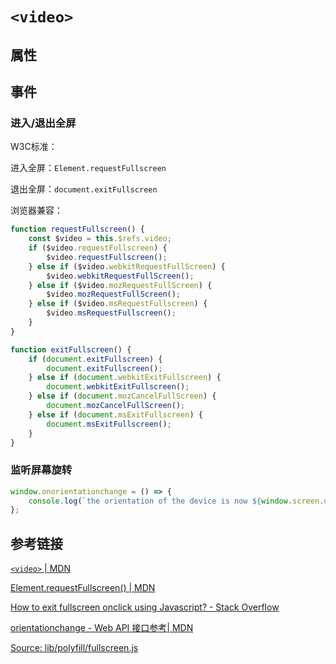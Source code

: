 # `<video>`

## 属性





## 事件

### 进入/退出全屏

W3C标准：

进入全屏：`Element.requestFullscreen`

退出全屏：`document.exitFullscreen`

浏览器兼容：

```js
function requestFullscreen() {
    const $video = this.$refs.video;
    if ($video.requestFullscreen) {
        $video.requestFullscreen();
    } else if ($video.webkitRequestFullScreen) {
        $video.webkitRequestFullScreen();
    } else if ($video.mozRequestFullScreen) {
        $video.mozRequestFullScreen();
    } else if ($video.msRequestFullscreen) {
        $video.msRequestFullscreen();
    }
}

function exitFullscreen() {
    if (document.exitFullscreen) {
        document.exitFullscreen();
    } else if (document.webkitExitFullscreen) {
        document.webkitExitFullscreen();
    } else if (document.mozCancelFullScreen) {
        document.mozCancelFullScreen();
    } else if (document.msExitFullscreen) {
        document.msExitFullscreen();
    }
}
```

### 监听屏幕旋转

```js
window.onorientationchange = () => {
    console.log(`the orientation of the device is now ${window.screen.orientation.angle}`);
};
```







## 参考链接

[`<video>`  | MDN](https://developer.mozilla.org/en-US/docs/Web/HTML/Element/video)

[Element.requestFullscreen() | MDN](https://developer.mozilla.org/zh-CN/docs/Web/API/Element/requestFullScreen)

[How to exit fullscreen onclick using Javascript? - Stack Overflow](https://stackoverflow.com/questions/36672561/how-to-exit-fullscreen-onclick-using-javascript)

[orientationchange - Web API 接口参考| MDN](https://developer.mozilla.org/zh-CN/docs/Web/API/Window/orientationchange_event)

[Source: lib/polyfill/fullscreen.js](https://shaka-player-demo.appspot.com/docs/api/lib_polyfill_fullscreen.js.html)

